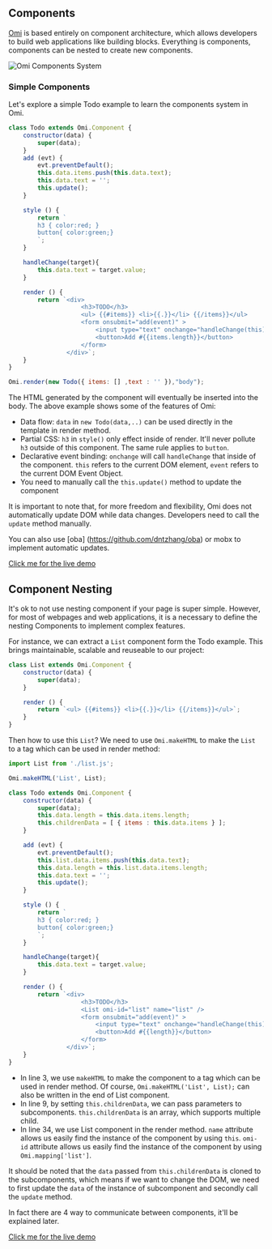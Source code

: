 <h2 id="components">Components</h2>

[Omi](https://github.com/AlloyTeam/omi) is based entirely on component architecture, which allows developers to build web applications like building blocks. Everything is components, components can be nested to create new components.

![Omi Components System](http://images2015.cnblogs.com/blog/105416/201702/105416-20170210093427338-1536910080.png)

### Simple Components

Let's explore a simple Todo example to learn the components system in Omi.

```js
class Todo extends Omi.Component {
    constructor(data) {
        super(data);
    }
    add (evt) {
        evt.preventDefault();
        this.data.items.push(this.data.text);
        this.data.text = '';
        this.update();
    }

    style () {
        return `
        h3 { color:red; }
        button{ color:green;}
        `;
    }

    handleChange(target){
        this.data.text = target.value;
    }

    render () {
        return `<div>
                    <h3>TODO</h3>
                    <ul> {{#items}} <li>{{.}}</li> {{/items}}</ul>
                    <form onsubmit="add(event)" >
                        <input type="text" onchange="handleChange(this)"  value="{{text}}"  />
                        <button>Add #{{items.length}}</button>
                    </form>
                </div>`;
    }
}

Omi.render(new Todo({ items: [] ,text : '' }),"body");
```

The HTML generated by the component will eventually be inserted into the body. The above example shows some of the features of Omi:

- Data flow: `data` in `new Todo(data,..)` can be used directly in the template in render method.
- Partial CSS: `h3` in `style()` only effect inside of render. It'll never pollute `h3`  outside of this component. The same rule applies to `button`.
- Declarative event binding: `onchange` will call `handleChange` that inside of the component. `this` refers to the current DOM element, `event` refers to the current DOM Event Object.
- You need to manually call the `this.update()` method to update the component

It is important to note that, for more freedom and flexibility, Omi does not automatically update DOM while data changes. Developers need to call the `update` method manually.

You can also use [oba] (https://github.com/dntzhang/oba) or mobx to implement automatic updates.

<a href="http://alloyteam.github.io/omi/website/redirect.html?type=todo" target="_blank">Click me for the live demo</a>

## Component Nesting

It's ok to not use nesting component if your page is super simple. However, for most of webpages and web applications, it is a necessary to define the nesting Components to implement complex features.

For instance, we can extract a `List` component form the Todo example. This brings maintainable, scalable and reuseable to our project:

```js
class List extends Omi.Component {
    constructor(data) {
        super(data);
    }

    render () {
        return `<ul> {{#items}} <li>{{.}}</li> {{/items}}</ul>`;
    }
}
```

Then how to use this `List`? We need to use `Omi.makeHTML` to make the `List` to a tag which can be used in render method:

```js
import List from './list.js';

Omi.makeHTML('List', List);

class Todo extends Omi.Component {
    constructor(data) {
        super(data);
        this.data.length = this.data.items.length;
        this.childrenData = [ { items : this.data.items } ];
    }

    add (evt) {
        evt.preventDefault();
        this.list.data.items.push(this.data.text);
        this.data.length = this.list.data.items.length;
        this.data.text = '';
        this.update();
    }

    style () {
        return `
        h3 { color:red; }
        button{ color:green;}
        `;
    }

    handleChange(target){
        this.data.text = target.value;
    }

    render () {
        return `<div>
                    <h3>TODO</h3>
                    <List omi-id="list" name="list" />
                    <form onsubmit="add(event)" >
                        <input type="text" onchange="handleChange(this)"  value="{{text}}"  />
                        <button>Add #{{length}}</button>
                    </form>
                </div>`;
    }
}
```

- In line 3, we use `makeHTML` to make the component to a tag which can be used in render method. Of course, `Omi.makeHTML('List', List);` can also be written in the end of List component.
- In line 9, by setting `this.childrenData`, we can pass parameters to subcomponents. `this.childrenData` is an array, which supports multiple child.
- In line 34, we use List component in the render method. `name` attribute allows us easily find the instance of the component by using `this`. `omi-id` attribute allows us easily find the instance of the component by using `Omi.mapping['list']`.

It should be noted that the `data` passed from `this.childrenData` is cloned to the subcomponents, which means if we want to change the DOM, we need to first update the `data` of the instance of subcomponent and secondly call the `update` method.

In fact there are 4 way to communicate between components, it'll be explained later.

<a href="http://alloyteam.github.io/omi/website/redirect.html?type=todo_nest" target="_blank">Click me for the live demo</a>
